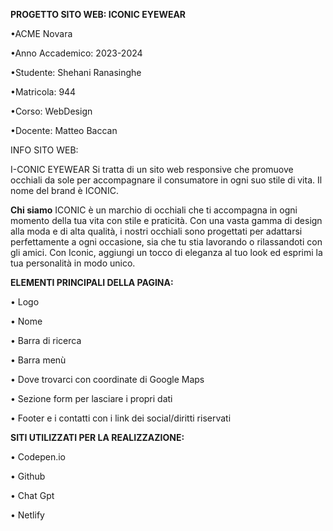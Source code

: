 **PROGETTO SITO WEB: ICONIC EYEWEAR**

•ACME Novara

•Anno Accademico: 2023-2024

•Studente: Shehani Ranasinghe

•Matricola: 944

•Corso: WebDesign 

•Docente: Matteo Baccan

INFO SITO WEB: 

I-CONIC EYEWEAR
Si tratta di un sito web responsive che promuove occhiali da sole per accompagnare il consumatore in ogni suo stile di vita. Il nome del brand è ICONIC.

**Chi siamo**
ICONIC è un marchio di occhiali che ti accompagna in ogni momento della tua vita con stile e praticità. Con una vasta gamma di design alla moda e di alta qualità, i nostri occhiali sono progettati per adattarsi perfettamente a ogni occasione, sia che tu stia lavorando o rilassandoti con gli amici. Con Iconic, aggiungi un tocco di eleganza al tuo look ed esprimi la tua personalità in modo unico.

**ELEMENTI PRINCIPALI DELLA PAGINA:**

• Logo

• Nome

• Barra di ricerca

• Barra menù

• Dove trovarci con coordinate di Google Maps

• Sezione form per lasciare i propri dati

• Footer e i contatti con i link dei social/diritti riservati

**SITI UTILIZZATI PER LA REALIZZAZIONE:**

• Codepen.io

• Github

• Chat Gpt

• Netlify
